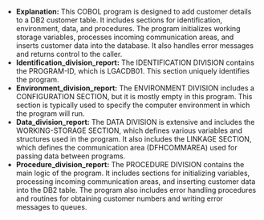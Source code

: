 - **Explanation:** This COBOL program is designed to add customer details to a DB2 customer table. It includes sections for identification, environment, data, and procedures. The program initializes working storage variables, processes incoming communication areas, and inserts customer data into the database. It also handles error messages and returns control to the caller.
- **Identification_division_report:** The IDENTIFICATION DIVISION contains the PROGRAM-ID, which is LGACDB01. This section uniquely identifies the program.
- **Environment_division_report:** The ENVIRONMENT DIVISION includes a CONFIGURATION SECTION, but it is mostly empty in this program. This section is typically used to specify the computer environment in which the program will run.
- **Data_division_report:** The DATA DIVISION is extensive and includes the WORKING-STORAGE SECTION, which defines various variables and structures used in the program. It also includes the LINKAGE SECTION, which defines the communication area (DFHCOMMAREA) used for passing data between programs.
- **Procedure_division_report:** The PROCEDURE DIVISION contains the main logic of the program. It includes sections for initializing variables, processing incoming communication areas, and inserting customer data into the DB2 table. The program also includes error handling procedures and routines for obtaining customer numbers and writing error messages to queues.